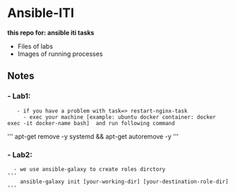 # Ansible-ITI
<b>this repo for: ansible iti tasks</b>
<ul>
<li>Files of labs</li>
<li>Images of running processes</li>
</ul>

## Notes
### - Lab1:
       - if you have a problem with task=> restart-nginx-task
         - exec your machine [example: ubuntu docker container: docker exec -it docker-name bash]  and run following command
  '''
 apt-get remove -y systemd && apt-get autoremove -y
  '''
### - Lab2:
      - we use ansible-galaxy to create roles dirctory
	'''
        ansible-galaxy init [your-working-dir] [your-destination-role-dir]
	''' 
